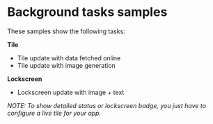# Background tasks samples

These samples show the following tasks:

**Tile**
* Tile update with data fetched online
* Tile update with image generation

**Lockscreen**
* Lockscreen update with image + text

_NOTE: To show detailed status or lockscreen badge,
you just have to configure a live tile for your app._
